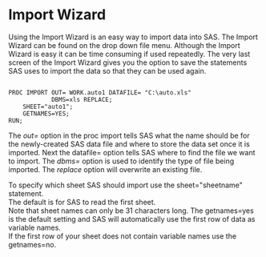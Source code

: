 Import Wizard
==============
Using the Import Wizard is an easy way to import data into SAS. 
The Import Wizard can be found on the drop down file menu. 
Although the Import Wizard is easy it can be time consuming if used repeatedly. 
The very last screen of the Import Wizard gives you the option to save the statements
SAS uses to import the data so that they can be used again. 

<pre><code>
PROC IMPORT OUT= WORK.auto1 DATAFILE= "C:\auto.xls"
        	DBMS=xls REPLACE;
 	SHEET="auto1";
 	GETNAMES=YES;
RUN;
</code></pre>

The *out=* option in the proc import tells SAS what the name should be for the newly-created SAS data file and where to store the data set once it is imported. 
Next the datafile= option tells SAS where to find the file we want to import. 
The *dbms=* option is used to identify the type of file being imported. 
The *replace* option will overwrite an existing file.

To specify which sheet SAS should import use the sheet="sheetname" statement.  
The default is for SAS to read the first sheet.  
Note that sheet names can only be 31 characters long.
The getnames=yes is the default setting and SAS will automatically use the first row of data as variable names.  
If the first row of your sheet does not contain variable names use the getnames=no. 

